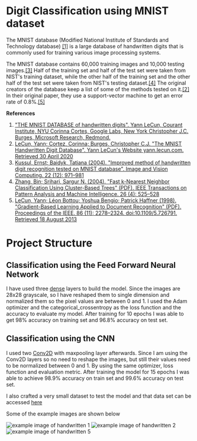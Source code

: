 # Digit Classification using MNIST dataset

The MNIST database (Modified National Institute of Standards and Technology database) <a href="#1">[1]</a> is a large database of handwritten digits that is commonly used for training various image processing systems. 

The MNIST database contains 60,000 training images and 10,000 testing images.<a href="#3">[3]</a> Half of the training set and half of the test set were taken from NIST's training dataset, while the other half of the training set and the other half of the test set were taken from NIST's testing dataset.<a href="#4">[4]</a> The original creators of the database keep a list of some of the methods tested on it.<a href="#2">[2]</a> In their original paper, they use a support-vector machine to get an error rate of 0.8%.<a href="#5">[5]</a>

<strong>References</strong>

<ol>
<a href="http://yann.lecun.com/exdb/mnist/" target="_blank"><li id="1">"THE MNIST DATABASE of handwritten digits". Yann LeCun, Courant Institute, NYU Corinna Cortes, Google Labs, New York Christopher J.C. Burges, Microsoft Research, Redmond.</li></a>
<a href="http://yann.lecun.com/exdb/mnist/" target="_blank"><li id="2">LeCun, Yann; Cortez, Corinna; Burges, Christopher C.J. "The MNIST Handwritten Digit Database". Yann LeCun's Website yann.lecun.com. Retrieved 30 April 2020</li></a>
<a href="https://doi.org/10.1016%2Fj.imavis.2004.03.008" target="_blank"><li id="3">Kussul, Ernst; Baidyk, Tatiana (2004). "Improved method of handwritten digit recognition tested on MNIST database". Image and Vision Computing. 22 (12): 971–981</li></a>
<a href="http://mleg.cse.sc.edu/edu/csce822/uploads/Main.ReadingList/KNN_fastbyClustering.pdf" target="_blank"><li>Zhang, Bin; Srihari, Sargur N. (2004). "Fast k-Nearest Neighbor Classification Using Cluster-Based Trees" (PDF). IEEE Transactions on Pattern Analysis and Machine Intelligence. 26 (4): 525–528</li></a>
<a href="http://yann.lecun.com/exdb/publis/pdf/lecun-98.pdf" target="_blank"><li>LeCun, Yann; Léon Bottou; Yoshua Bengio; Patrick Haffner (1998). "Gradient-Based Learning Applied to Document Recognition" (PDF). Proceedings of the IEEE. 86 (11): 2278–2324. doi:10.1109/5.726791. Retrieved 18 August 2013</li></a>
</ol>


# Project Structure
## Classification using the Feed Forward Neural Network

I have used three <a href="https://keras.io/api/layers/core_layers/dense/" target="\_blank">dense</a> layers to build the model. Since the images are 28x28 grayscale, so I have reshaped them to single dimension and normalized them so the pixel values are between 0 and 1. I used the Adam optimizer and the categorical_crossentropy as the loss function and the accuracy to evaluate my model. After training for 10 epochs I was able to get 98% accuracy on training set and 96.8% accuracy on test set.

## Classification using the CNN

I used two [Conv2D](https://keras.io/api/layers/convolution_layers/convolution2d/) with maxpooling layer afterwards. Since I am using the Conv2D layers so no need to reshape the images, but still their values need to be normalized between 0 and 1. By using the same optimizer, loss function and evaluation metric. After training the model for 15 epochs I was able to achieve 98.9% accuracy on train set and 99.6% accuracy on test set.

I also crafted a very small dataset to test the model and that data set can be accessed <a href="https://drive.google.com/file/d/1MqC635Heb0jZ-i9dv7LP7_v9o4Vs8vf6/view?usp=sharing" target="_blank">here</a>

Some of the example images are shown below

<!-- ![example image of handwritten 1](https://drive.google.com/file/d/1-NdWWHU2DRuNMBm9ZHNMqeh7TcMdhBT9/view?usp=sharing) -->

<img src="https://drive.google.com/file/d/1-NdWWHU2DRuNMBm9ZHNMqeh7TcMdhBT9/view?usp=sharing" alt="example image of handwritten 1">

<!-- ![example image of handwritten 2](https://drive.google.com/file/d/1-riq9jRMD15PILTJK9BtL8A9qlnz1Ks3/view?usp=sharing) -->

<img src="https://drive.google.com/file/d/1-riq9jRMD15PILTJK9BtL8A9qlnz1Ks3/view?usp=sharing" alt="example image of handwritten 2">

<!-- ![example image of handwritten 5](https://drive.google.com/file/d/1-RNxCfaJftwKnOQ-PzJOz9Grdp_UWINY/view?usp=sharing) -->
<img src="https://drive.google.com/file/d/1-RNxCfaJftwKnOQ-PzJOz9Grdp_UWINY/view?usp=sharing" alt="example image of handwritten 5">
